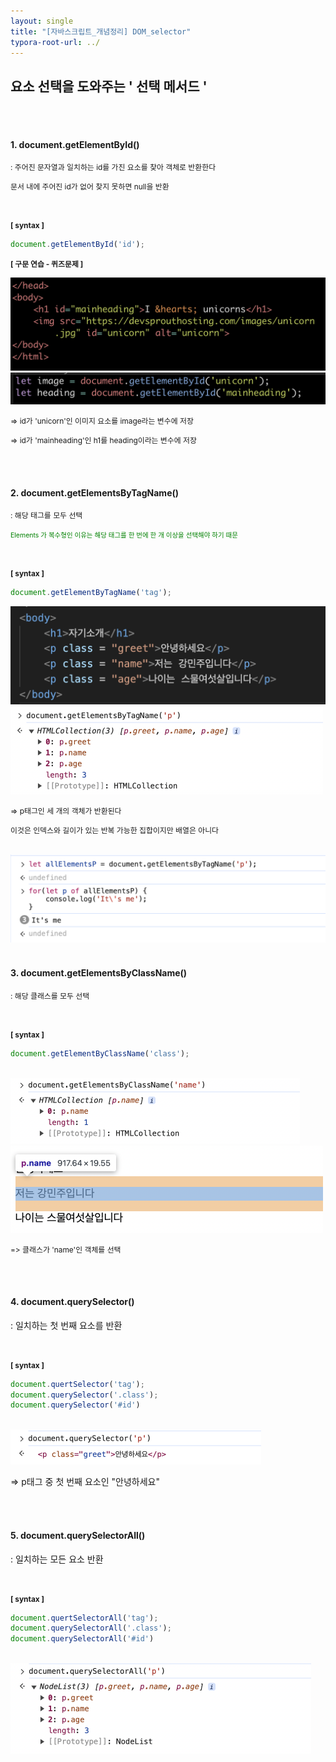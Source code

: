 ```yaml
---
layout: single
title: "[자바스크립트_개념정리] DOM_selector"
typora-root-url: ../
---
```








## 요소 선택을 도와주는 ' 선택 메서드 '

<br>

<br>

#### 1. document.getElementById()

<span style="font-size:85%"> : 주어진 문자열과 일치하는 id를 가진 요소를 찾아 객체로 반환한다</span>

<span style="font-size:85%">문서 내에 주어진 id가 없어 찾지 못하면 null을 반환</span>

<br>

**<span style="font-size:85%">[ syntax ]</span>**

```javascript
document.getElementById('id');
```



**<span style="font-size:85%">[ 구문 연습 - 퀴즈문제 ]</span>**

<img src="/images/2024-04-23-dom_selector/image-20240423002426954.png" alt="image-20240423002426954" style="zoom:50%;" />

<img src="/images/2024-04-23-dom_selector/image-20240423002444321.png" alt="image-20240423002444321" style="zoom:50%;" />



<span style="font-size:85%">=> id가 'unicorn'인 이미지 요소를 image라는 변수에 저장</span>

<span style="font-size:85%">=> id가 'mainheading'인 h1를 heading이라는 변수에 저장</span>

<br>

<br>



#### 2. document.getElementsByTagName()

<span style="font-size:85%">: 해당 태그를 모두 선택</span>

<span style="font-size:75%; color:green">Elements 가 복수형인 이유는 해당 태그를 한 번에 한 개 이상을 선택해야 하기 때문</span>

<br>

**<span style="font-size:85%">[ syntax ]</span>**

```javascript
document.getElementByTagName('tag');
```



<img src="/images/2024-04-23-dom_selector/image-20240423010424618.png" alt="image-20240423010424618" style="zoom:50%;" />

<img src="/images/2024-04-23-dom_selector/image-20240423004810359.png" alt="image-20240423004810359" style="zoom:50%;" />

<span style="font-size:85%">=> p태그인 세 개의 객체가 반환된다</span>

<span style="font-size:85%">이것은 인덱스와 길이가 있는 반복 가능한 집합이지만 배열은 아니다</span>

<br>

<img src="/images/2024-04-23-dom_selector/image-20240423005839579.png" alt="image-20240423005839579" style="zoom:50%;" />

<br>

<br>

#### 3. document.getElementsByClassName()

<span style="font-size:85%">: 해당 클래스를 모두 선택</span>

<br>

**<span style="font-size:85%">[ syntax ]</span>**

```javascript
document.getElementByClassName('class');
```

<br>

<img src="/images/2024-04-23-dom_selector/image-20240423010149211.png" alt="image-20240423010149211" style="zoom:50%;" />

<img src="/images/2024-04-23-dom_selector/image-20240423010212220.png" alt="image-20240423010212220" style="zoom:50%;" />

<span style="font-size:85%">=> 클래스가 'name'인 객체를 선택</span>

<br>

<br>

#### 4. document.querySelector()

 : 일치하는 첫 번째 요소를 반환

<br>

**<span style="font-size:85%">[ syntax ]</span>**

```javascript
document.quertSelector('tag');
document.querySelector('.class');
document.querySelector('#id')
```

<br>

<img src="/images/2024-04-23-dom_selector/image-20240423010713197.png" alt="image-20240423010713197" style="zoom:50%;" />

=> p태그 중 첫 번째 요소인 "안녕하세요"

<br>

<br>

#### 5. document.querySelectorAll()

 : 일치하는 모든 요소 반환

<br>

**<span style="font-size:85%">[ syntax ]</span>**

```javascript
document.quertSelectorAll('tag');
document.querySelectorAll('.class');
document.querySelectorAll('#id')
```

<br>

<img src="/images/2024-04-23-dom_selector/image-20240423010836164.png" alt="image-20240423010836164" style="zoom:50%;" />



